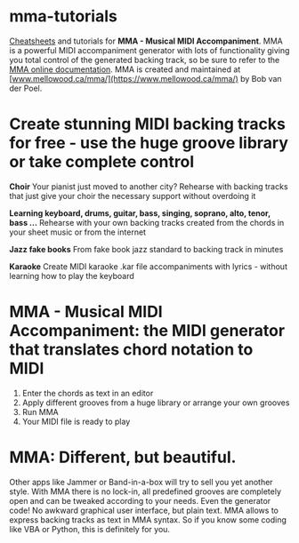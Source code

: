 # mma-tutorials
[Cheatsheets](mma-cheatsheet.md) and tutorials for **MMA - Musical MIDI Accompaniment**. MMA is a powerful MIDI accompaniment generator with lots of functionality giving you total control of the generated backing track, so be sure to refer to the [MMA online documentation](https://www.mellowood.ca/mma/online-docs/html/mma.html). MMA is created and maintained at [www.mellowood.ca/mma/](https://www.mellowood.ca/mma/) by Bob van der Poel.

# Create stunning MIDI backing tracks for free - use the huge groove library or take complete control

**Choir**
Your pianist just moved to another city? Rehearse with backing tracks that just give your choir the necessary support without overdoing it

**Learning keyboard, drums, guitar, bass, singing, soprano, alto, tenor, bass ...**
Rehearse with your own backing tracks created from the chords in your sheet music or from the internet

**Jazz fake books**
From fake book jazz standard to backing track in minutes

**Karaoke**
Create MIDI karaoke .kar file accompaniments with lyrics - without learning how to play the keyboard

# MMA - Musical MIDI Accompaniment: the MIDI generator that translates chord notation to MIDI
1. Enter the chords as text in an editor
2. Apply different grooves from a huge library or arrange your own grooves
3. Run MMA
4. Your MIDI file is ready to play

# MMA: Different, but beautiful.
Other apps like Jammer or Band-in-a-box will try to sell you yet another style. With MMA there is no lock-in, all predefined grooves are completely open and can be tweaked according to your needs. Even the generator code! No awkward graphical user interface, but plain text. MMA allows to express backing tracks as text in MMA syntax. So if you know some coding like VBA or Python, this is definitely for you.
